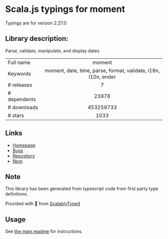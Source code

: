 
# Scala.js typings for moment

Typings are for version 2.27.0

## Library description:
Parse, validate, manipulate, and display dates

|                    |                 |
| ------------------ | :-------------: |
| Full name          | moment |
| Keywords           | moment, date, time, parse, format, validate, i18n, l10n, ender |
| # releases         | 7 |
| # dependents       | 23978 |
| # downloads        | 453259733 |
| # stars            | 1033 |

## Links
- [Homepage](http://momentjs.com)
- [Bugs](https://github.com/moment/moment/issues)
- [Repository](https://github.com/moment/moment)
- [Npm](https://www.npmjs.com/package/moment)
    


## Note
This library has been generated from typescript code from first party type definitions.

Provided with :purple_heart: from [ScalablyTyped](https://github.com/oyvindberg/ScalablyTyped)

## Usage
See [the main readme](../../readme.md) for instructions.


